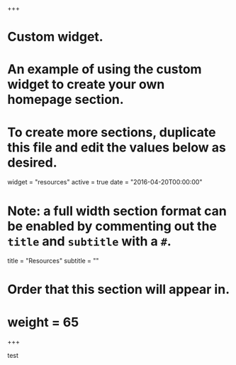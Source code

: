 +++
# Custom widget.
# An example of using the custom widget to create your own homepage section.
# To create more sections, duplicate this file and edit the values below as desired.
widget = "resources"
active = true
date = "2016-04-20T00:00:00"

# Note: a full width section format can be enabled by commenting out the `title` and `subtitle` with a `#`.
title = "Resources"
subtitle = ""

# Order that this section will appear in.
# weight = 65
+++

test
